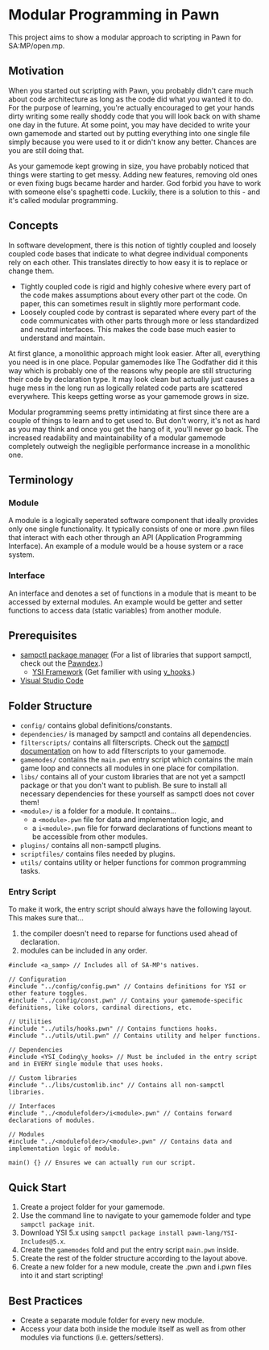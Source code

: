 # Modular Programming in Pawn

This project aims to show a modular approach to scripting in Pawn for SA:MP/open.mp.

## Motivation

When you started out scripting with Pawn, you probably didn't care much about code architecture as long as
the code did what you wanted it to do. For the purpose of learning, you're actually encouraged to get your
hands dirty writing some really shoddy code that you will look back on with shame one day in the future.
At some point, you may have decided to write your own gamemode and started out by putting everything into
one single file simply because you were used to it or didn't know any better. Chances are you are still doing
that.

As your gamemode kept growing in size, you have probably noticed that things were starting to get messy.
Adding new features, removing old ones or even fixing bugs became harder and harder. God forbid you have to
work with someone else's spaghetti code. Luckily, there is a solution to this - and it's called modular programming.

## Concepts

In software development, there is this notion of tightly coupled and loosely coupled code bases that indicate
to what degree individual components rely on each other. This translates directly to how easy it is to replace
or change them.

- Tightly coupled code is rigid and highly cohesive where every part of the code makes assumptions about every
  other part ot the code. On paper, this can sometimes result in slightly more performant code.
- Loosely coupled code by contrast is separated where every part of the code communicates with other parts
  through more or less standardized and neutral interfaces. This makes the code base much easier to understand
  and maintain.

At first glance, a monolithic approach might look easier. After all, everything you need is in one place. Popular
gamemodes like The Godfather did it this way which is probably one of the reasons why people are still structuring
their code by declaration type. It may look clean but actually just causes a huge mess in the long run as logically
related code parts are scattered everywhere. This keeps getting worse as your gamemode grows in size.

Modular programming seems pretty intimidating at first since there are a couple of things to learn and to get
used to. But don't worry, it's not as hard as you may think and once you get the hang of it, you'll never go
back. The increased readability and maintainability of a modular gamemode completely outweigh the negligible
performance increase in a monolithic one.

## Terminology

### Module

A module is a logically seperated software component that ideally provides only one single functionality.
It typically consists of one or more .pwn files that interact with each other through an API (Application
Programming Interface). An example of a module would be a house system or a race system.

### Interface

An interface and denotes a set of functions in a module that is meant to be accessed by external modules.
An example would be getter and setter functions to access data (static variables) from another module.

## Prerequisites

- [sampctl package manager](https://github.com/Southclaws/sampctl) (For a list of libraries that support sampctl, check out the [Pawndex](https://packages.sampctl.com/).)
  - [YSI Framework](https://github.com/pawn-lang/YSI-Includes/tree/5.x) (Get familier with using [y_hooks](https://github.com/pawn-lang/YSI-Includes/blob/5.x/YSI_Coding/y_hooks.md).)
- [Visual Studio Code](https://code.visualstudio.com/)

## Folder Structure

- `config/` contains global definitions/constants.
- `dependencies/` is managed by sampctl and contains all dependencies.
- `filterscripts/` contains all filterscripts. Check out the [sampctl documentation](https://github.com/Southclaws/sampctl/wiki/Filterscripts) on how to add filterscripts to your gamemode.
- `gamemodes/` contains the `main.pwn` entry script which contains the main game loop and connects all modules in one place for compilation.
- `libs/` contains all of your custom libraries that are not yet a sampctl package or that you don't want to publish. Be sure to install all necessary dependencies for these yourself as sampctl does not cover them!
- `<module>/` is a folder for a module. It contains...
  - a `<module>.pwn` file for data and implementation logic, and
  - a `i<module>.pwn` file for forward declarations of functions meant to be accessible from other modules.
- `plugins/` contains all non-sampctl plugins.
- `scriptfiles/` contains files needed by plugins.
- `utils/` contains utility or helper functions for common programming tasks.

### Entry Script

To make it work, the entry script should always have the following layout.
This makes sure that...

1. the compiler doesn't need to reparse for functions used ahead of declaration.
2. modules can be included in any order.

```pawn
#include <a_samp> // Includes all of SA-MP's natives.

// Configuration
#include "../config/config.pwn" // Contains definitions for YSI or other feature toggles.
#include "../config/const.pwn" // Contains your gamemode-specific definitions, like colors, cardinal directions, etc.

// Utilities
#include "../utils/hooks.pwn" // Contains functions hooks.
#include "../utils/util.pwn" // Contains utility and helper functions.

// Dependencies
#include <YSI_Coding\y_hooks> // Must be included in the entry script and in EVERY single module that uses hooks.

// Custom libraries
#include "../libs/customlib.inc" // Contains all non-sampctl libraries.

// Interfaces
#include "../<modulefolder>/i<module>.pwn" // Contains forward declarations of modules.

// Modules
#include "../<modulefolder>/<module>.pwn" // Contains data and implementation logic of module.

main() {} // Ensures we can actually run our script.
```

## Quick Start

1. Create a project folder for your gamemode.
2. Use the command line to navigate to your gamemode folder and type `sampctl package init`.
3. Download YSI 5.x using `sampctl package install pawn-lang/YSI-Includes@5.x`.
4. Create the `gamemodes` fold and put the entry script `main.pwn` inside.
5. Create the rest of the folder structure according to the layout above.
6. Create a new folder for a new module, create the <module>.pwn and i<module>.pwn files into it and start scripting!

## Best Practices

- Create a separate module folder for every new module.
- Access your data both inside the module itself as well as from other modules via functions (i.e. getters/setters).

